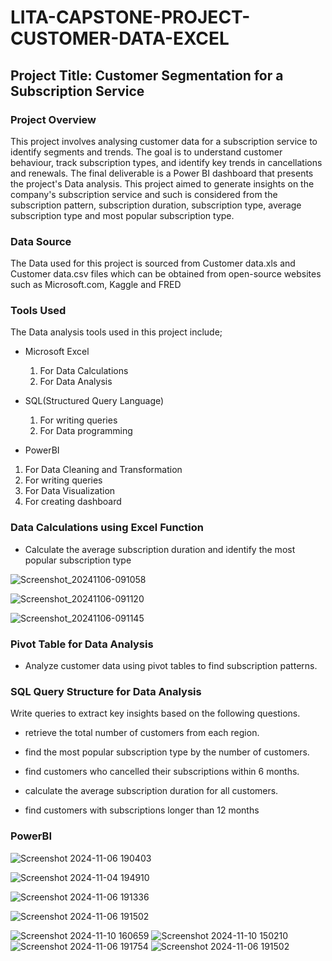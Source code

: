 # LITA-CAPSTONE-PROJECT-CUSTOMER-DATA-EXCEL

## Project Title: Customer Segmentation for a Subscription Service 

### Project Overview
This project involves analysing customer data for a subscription service to identify segments and trends. The goal is to understand customer behaviour, track subscription types, and identify key trends in cancellations and renewals. The final deliverable is a Power BI dashboard that presents the project's Data analysis.
This project aimed to generate insights on the company's subscription service and such is considered from the subscription pattern, subscription duration, subscription type, average subscription type and most popular subscription type.

### Data Source
The Data used for this project is sourced from Customer data.xls and Customer data.csv files which can be obtained from open-source websites such as Microsoft.com, Kaggle and FRED

### Tools Used
The Data analysis tools used in this project include;

- Microsoft Excel
  1. For Data Calculations
  2. For Data Analysis

- SQL(Structured Query Language)
   1. For writing queries
   2. For Data programming

- PowerBI
1. For Data Cleaning and Transformation
2. For writing queries
3. For Data Visualization
4. For creating dashboard

### Data Calculations using Excel Function

- Calculate the average subscription duration and identify the most popular
subscription type 

![Screenshot_20241106-091058](https://github.com/user-attachments/assets/76667628-e3bc-47f8-bd34-74a5611aa584)


![Screenshot_20241106-091120](https://github.com/user-attachments/assets/70ed6dff-ef77-4f61-bc54-1d611e4ca416)


![Screenshot_20241106-091145](https://github.com/user-attachments/assets/1d87a736-685c-4294-bfb1-b7ebcb88a1f9)


### Pivot Table for Data Analysis

- Analyze customer data using pivot tables to find subscription patterns.








### SQL Query Structure for Data Analysis

Write queries to extract key insights based on the following questions.
- retrieve the total number of customers from each region.



- find the most popular subscription type by the number of customers.


  
- find customers who cancelled their subscriptions within 6 months.
- calculate the average subscription duration for all customers.
- find customers with subscriptions longer than 12 months




### PowerBI

![Screenshot 2024-11-06 190403](https://github.com/user-attachments/assets/50e00d6c-7bb5-4725-b20e-1b0ff7a586d0)

![Screenshot 2024-11-04 194910](https://github.com/user-attachments/assets/c65113c9-995d-48c4-a8c0-127ff4b565b1)

![Screenshot 2024-11-06 191336](https://github.com/user-attachments/assets/d6482fb8-3788-4bc3-af4d-82d1146fe994)


![Screenshot 2024-11-06 191502](https://github.com/user-attachments/assets/0898857c-4fa7-4a4f-99b0-d4f7b3a1fa9b)



![Screenshot 2024-11-10 160659](https://github.com/user-attachments/assets/0eeb89c4-2de9-44b8-9e65-595e6926f19d)
![Screenshot 2024-11-10 150210](https://github.com/user-attachments/assets/dd5c40fc-796f-4fa9-a270-1da1ebffc80f)
![Screenshot 2024-11-06 191754](https://github.com/user-attachments/assets/58a41930-0664-4540-9996-525332b603ae)
![Screenshot 2024-11-06 191502](https://github.com/user-attachments/assets/2e25bb5d-8492-4042-8387-9199366e8840)
